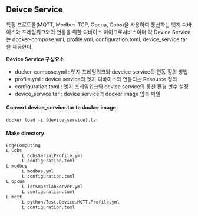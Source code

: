 ## Deivce Service
특정 프로토콜(MQTT, Modbus-TCP, Opcua, Cobs)을 사용하여 통신하는 엣지 디바이스와 프레임워크와의 연동을 위한 디바이스 마이크로서비스이며 각 Device Service는 docker-compose.yml, profile.yml, configuration.toml, device_service.tar을 제공한다.

**Device Service 구성요소**
* docker-compose.yml : 엣지 프레임워크와 deveice service의 연동 정의 방법
* profile.yml : device service의 엣지 디바이스와 연동되는 Resource 정의
* configuration.toml : 엣지 프레임워크와 device service의 통신 환경 변수 설정
* device_service.tar : device service의 docker image 압축 파일

#### Convert device_service.tar to docker image
```
docker load -i {device_service}.tar
```

#### Make directory 
```
EdgeComputing
L Cobs 
      L CobsSerialProfile.yml
      L configuration.toml
L modbus
      L modbus.yml
      L configuration.toml
L opcua
      L ictSmartlabServer.yml
      L configuration.toml
L mqtt
      L python.Test.Device.MQTT.Profile.yml
      L configuration.toml
```
